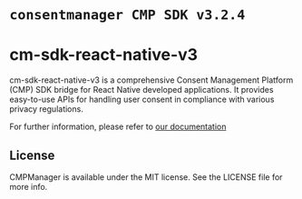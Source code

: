 # ``consentmanager CMP SDK v3.2.4``

# cm-sdk-react-native-v3

cm-sdk-react-native-v3 is a comprehensive Consent Management Platform (CMP) SDK bridge for React Native developed applications. It provides easy-to-use APIs for handling user consent in compliance with various privacy regulations.

For further information, please refer to [our documentation](https://help.consentmanager.net/books/cmp/page/integrating-the-sdk-v3-into-your-mobile-app)
## License

CMPManager is available under the MIT license. See the LICENSE file for more info.
